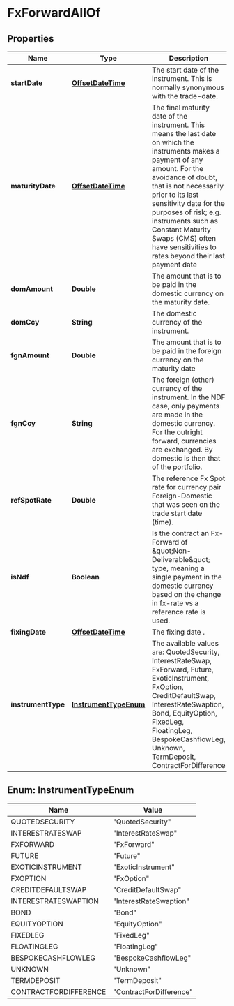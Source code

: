 

# FxForwardAllOf

## Properties

Name | Type | Description | Notes
------------ | ------------- | ------------- | -------------
**startDate** | [**OffsetDateTime**](OffsetDateTime.md) | The start date of the instrument. This is normally synonymous with the trade-date. | 
**maturityDate** | [**OffsetDateTime**](OffsetDateTime.md) | The final maturity date of the instrument. This means the last date on which the instruments makes a payment of any amount.              For the avoidance of doubt, that is not necessarily prior to its last sensitivity date for the purposes of risk; e.g. instruments such as              Constant Maturity Swaps (CMS) often have sensitivities to rates beyond their last payment date | 
**domAmount** | **Double** | The amount that is to be paid in the domestic currency on the maturity date. | 
**domCcy** | **String** | The domestic currency of the instrument. | 
**fgnAmount** | **Double** | The amount that is to be paid in the foreign currency on the maturity date | 
**fgnCcy** | **String** | The foreign (other) currency of the instrument. In the NDF case, only payments are made in the domestic currency.              For the outright forward, currencies are exchanged. By domestic is then that of the portfolio. | 
**refSpotRate** | **Double** | The reference Fx Spot rate for currency pair Foreign-Domestic that was seen on the trade start date (time). |  [optional]
**isNdf** | **Boolean** | Is the contract an Fx-Forward of \&quot;Non-Deliverable\&quot; type, meaning a single payment in the domestic currency based on the change in fx-rate vs              a reference rate is used. |  [optional]
**fixingDate** | [**OffsetDateTime**](OffsetDateTime.md) | The fixing date . |  [optional]
**instrumentType** | [**InstrumentTypeEnum**](#InstrumentTypeEnum) | The available values are: QuotedSecurity, InterestRateSwap, FxForward, Future, ExoticInstrument, FxOption, CreditDefaultSwap, InterestRateSwaption, Bond, EquityOption, FixedLeg, FloatingLeg, BespokeCashflowLeg, Unknown, TermDeposit, ContractForDifference | 



## Enum: InstrumentTypeEnum

Name | Value
---- | -----
QUOTEDSECURITY | &quot;QuotedSecurity&quot;
INTERESTRATESWAP | &quot;InterestRateSwap&quot;
FXFORWARD | &quot;FxForward&quot;
FUTURE | &quot;Future&quot;
EXOTICINSTRUMENT | &quot;ExoticInstrument&quot;
FXOPTION | &quot;FxOption&quot;
CREDITDEFAULTSWAP | &quot;CreditDefaultSwap&quot;
INTERESTRATESWAPTION | &quot;InterestRateSwaption&quot;
BOND | &quot;Bond&quot;
EQUITYOPTION | &quot;EquityOption&quot;
FIXEDLEG | &quot;FixedLeg&quot;
FLOATINGLEG | &quot;FloatingLeg&quot;
BESPOKECASHFLOWLEG | &quot;BespokeCashflowLeg&quot;
UNKNOWN | &quot;Unknown&quot;
TERMDEPOSIT | &quot;TermDeposit&quot;
CONTRACTFORDIFFERENCE | &quot;ContractForDifference&quot;



